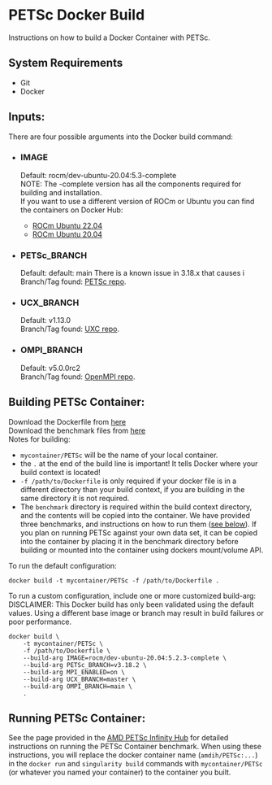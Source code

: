 # PETSc Docker Build
Instructions on how to build a Docker Container with PETSc.

## System Requirements
- Git
- Docker

## Inputs:
There are four possible arguments into the Docker build command:

- ### IMAGE
    Default: rocm/dev-ubuntu-20.04:5.3-complete  
    NOTE: The -complete version has all the components required for building and installation.  
    If you want to use a different version of ROCm or Ubuntu you can find the containers on Docker Hub:
    - [ROCm Ubuntu 22.04](https://hub.docker.com/r/rocm/dev-ubuntu-22.04)
    - [ROCm Ubuntu 20.04](https://hub.docker.com/r/rocm/dev-ubuntu-20.04)

- ### PETSc_BRANCH
    Default: default: main There is a known issue in 3.18.x that causes i
    Branch/Tag found: [ PETSc repo](https://github.com/petsc/petsc.git).

- ### UCX_BRANCH
    Default: v1.13.0  
    Branch/Tag found: [UXC repo](https://github.com/openucx/ucx).

- ### OMPI_BRANCH
    Default: v5.0.0rc2  
    Branch/Tag found: [OpenMPI repo](https://github.com/open-mpi/ompi).

## Building PETSc Container:
Download the Dockerfile from [here](/petsc-docker/Dockerfile)  
Download the benchmark files from [here](/petsc-docker/benchmark/)  
Notes for building: 
- `mycontainer/PETSc` will be the name of your local container.
- the `.` at the end of the build line is important! It tells Docker where your build context is located!
- `-f /path/to/Dockerfile` is only required if your docker file is in a different directory than your build context, if you are building in the same directory it is not required. 
- The `benchmark` directory is required within the build context directory, and the contents will be copied into the container. We have provided three benchmarks, and instructions on how to run them ([see below](#running-PETSc-container)). If you plan on running PETSc against your own data set, it can be copied into the container by placing it in the benchmark directory before building or mounted into the container using dockers mount/volume API. 

To run the default configuration:
```
docker build -t mycontainer/PETSc -f /path/to/Dockerfile . 
```


To run a custom configuration, include one or more customized build-arg:
DISCLAIMER: This Docker build has only been validated using the default values. Using a different base image or branch may result in build failures or poor performance.
```
docker build \
    -t mycontainer/PETSc \
    -f /path/to/Dockerfile \
    --build-arg IMAGE=rocm/dev-ubuntu-20.04:5.2.3-complete \
    --build-arg PETSc_BRANCH=v3.18.2 \
    --build-arg MPI_ENABLED=on \
    --build-arg UCX_BRANCH=master \
    --build-arg OMPI_BRANCH=main \
    . 
```

## Running PETSc Container:
See the page provided in the [AMD PETSc Infinity Hub](https://www.amd.com/en/technologies/infinity-hub/PETSc) for detailed instructions on running the PETSc Container benchmark.
When using these instructions, you will replace the docker container name (`amdih/PETSc:...`) in the `docker run` and `singularity build` commands with `mycontainer/PETSc` (or whatever you named your container) to the container you built. 